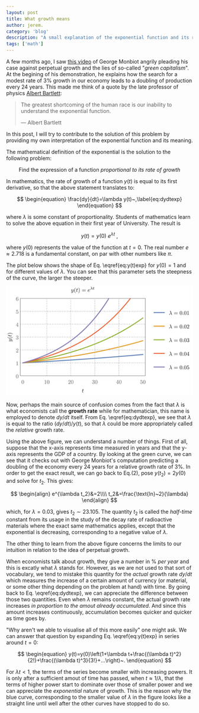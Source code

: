 ```yaml
---
layout: post
title: What growth means
author: jerem.
category: 'blog'
description: "A small explanation of the exponential function and its relation to the idea of perpetual growth."
tags: ['math']
---
```


A few months ago, I saw [this video](https://www.youtube.com/watch?v=-eljw9qoNAo) of George Monbiot angrily pleading his case against perpetual growth and the lies of so-called "*green capitalism*". At the begining of his demonstration, he explains how the search for a modest rate of 3% growth in our economy leads to a doubling of production every 24 years. This made me think of a quote by the late professor of physics [Albert Bartlett](https://en.wikipedia.org/wiki/Albert_Allen_Bartlett):

> The greatest shortcoming of the human race is our inability to understand the exponential function.
>
> — Albert Bartlett

In this post, I will try to contribute to the solution of this problem by providing my own interpretation of the exponential function and its meaning.

The mathematical definition of the exponential is the solution to the following problem:

<p style="text-align: center" >
    Find the expression of a function <i>proportional to its rate of growth</i>
</p>

In mathematics, the rate of growth of a function $y(t)$ is equal to its first derivative, so that the above statement translates to:


$$
\begin{equation}
\frac{dy}{dt}=\lambda y(t)~,\label{eq:dydtexp}
\end{equation}
$$


where $\lambda$ is some constant of proportionality. Students of mathematics learn to solve the above equation in their first year of University. The result is


$$
\begin{equation}
y(t)=y(0)~e^{\lambda t}~,\label{eq:y(t)exp}
\end{equation}
$$


where $y(0)$ represents the value of the function at $t=0$. The real number $e\approx2.718$ is a fundamental constant, on par with other numbers like $\pi$.

The plot below shows the shape of Eq. \eqref{eq:y(t)exp} for $y(0)=1$ and for different values of $\lambda$. You can see that this parameter sets the steepness of the curve, the larger the steeper.

![exponential function](/images/posts_data/exponential/exp.png)

Now, perhaps the main source of confusion comes from the fact that $\lambda$ is what economists call the **growth rate** while for mathematician, this name is employed to denote $dy/dt$ itself. From Eq. \eqref{eq:dydtexp}, we see that $\lambda$ is equal to the ratio $(dy/dt)/y(t)$, so that $\lambda$ could be more appropriately called the *relative* growth rate.

Using the above figure, we can understand a number of things. First of all, suppose that the x-axis represents time measured in years and that the y-axis represents the GDP of a country. By looking at the green curve, we can see that it checks out with George Monbiot's computation predicting a doubling of the economy every 24 years for a relative growth rate of 3%. In order to get the exact result, we can go back to Eq.(2), pose $y(t_2)=2y(0)$ and solve for $t_2$. This gives:


$$
\begin{align}
e^{\lambda t_2}&=2\\\\
t_2&=\frac{\text{ln}~2}{\lambda}
\end{align}
$$


which, for $\lambda=0.03$, gives $t_2\sim23.105$. The quantity $t_2$ is called the *half-time* constant from its usage in the study of the decay rate of radioactive materials where the exact same mathematics applies, except that the exponential is decreasing, corresponding to a negative value of $\lambda$.

The other thing to learn from the above figure concerns the limits to our intuition in relation to the idea of perpetual growth.

When economists talk about growth, they give a number in % *per year* and this is excatly what $\lambda$ stands for. However, as we are not used to that sort of vocabulary, we tend to mistake this quantity for the *actual* growth rate $dy/dt$ which measures the increase of a certain amount of currency (or material, or some other thing depending on the problem at hand) with time. By going back to Eq. \eqref{eq:dydtexp}, we can appreciate the difference between those two quantities. Even when $\lambda$ remains constant, the actual growth rate increases *in proportion to the amout already accumulated*. And since this amount increases continuously, accumulation becomes quicker and quicker as time goes by.

"Why aren't we able to visualise all of this more easily" one might ask. We can answer that question by expanding Eq. \eqref{eq:y(t)exp} in series around $t=0$:


$$
\begin{equation}
y(t)=y(0)\left(1+\lambda t+\frac{(\lambda t)^2}{2!}+\frac{(\lambda t)^3}{3!}+...\right)~.
\end{equation}
$$


For $\lambda t<1$, the terms of the series become smaller with increasing powers. It is only after a sufficient amout of time has passed, when $t\approx1/\lambda$, that the terms of higher power start to dominate over those of smaller power and we can appreciate the *exponential* nature of growth. This is the reason why the blue curve, corresponding to the smaller value of $\lambda$ in the figure looks like a straight line until well after the other curves have stopped to do so.
